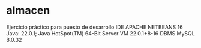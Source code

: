 # almacen
Ejercicio práctico para puesto de desarrollo
IDE APACHE NETBEANS 16
Java: 22.0.1; Java HotSpot(TM) 64-Bit Server VM 22.0.1+8-16
DBMS MySQL 8.0.32
